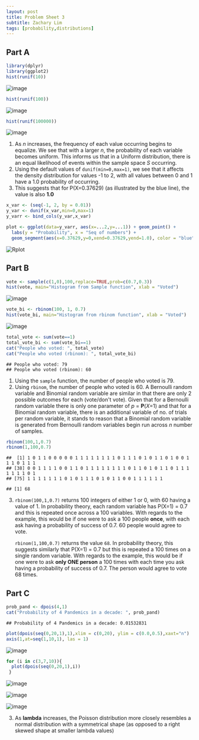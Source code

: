 ```yaml
---
layout: post
title: Problem Sheet 3
subtitle: Zachary Lim
tags: [probability,distributions]
---
```


## Part A

```R
library(dplyr)
library(ggplot2)
hist(runif(10))
```
![image](https://user-images.githubusercontent.com/68678549/97771235-e90d0400-1b75-11eb-8892-3977083eb433.png)

```R
hist(runif(100))
```
![image](https://user-images.githubusercontent.com/68678549/97771236-eb6f5e00-1b75-11eb-8621-f59bbe117d75.png)

```R
hist(runif(100000))
```
![image](https://user-images.githubusercontent.com/68678549/97771267-1b1e6600-1b76-11eb-9478-cd0969a2f474.png)

1. As _n_ increases, the frequency of each value occurring begins to equalize. We see that with a larger *n*, the probability of each variable becomes uniform. This informs us that in a Uniform distribution, there is an equal likelihood of events within the sample space *S* occurring.
2. Using the default values of `dunif(min=0,max=1)`, we see that it affects the density distribution for values -1 to 2, with all values between 0 and 1 have a 1.0 probability of occurring. 
3. This suggests that for P(X=0.37629) (as illustrated by the blue line), the value is also **1.0**

```R
x_var <- (seq(-1, 2, by = 0.01))
y_var <- dunif(x_var,min=0,max=1)
y_varr <- bind_cols(y_var,x_var)

plot <- ggplot(data=y_varr, aes(x=...2,y=...1)) + geom_point() + 
  labs(y = "Probability", x = "Seq of numbers") + 
  geom_segment(aes(x=0.37629,y=0,xend=0.37629,yend=1.0), color = "blue", size=1.5)
```
![Rplot](https://user-images.githubusercontent.com/68678549/97771330-a992e780-1b76-11eb-8aca-086754092bf5.png)


## Part B

```R
vote <- sample(c(1,0),100,replace=TRUE,prob=c(0.7,0.3))
hist(vote, main="Histogram from Sample function", xlab = "Voted")
```

![image](https://user-images.githubusercontent.com/68678549/97771268-1ce82980-1b76-11eb-82dc-cf11992289b5.png)

```R
vote_bi <- rbinom(100, 1, 0.7)
hist(vote_bi, main="Histogram from rbinom function", xlab = "Voted")
```

![image](https://user-images.githubusercontent.com/68678549/97771269-1eb1ed00-1b76-11eb-8093-05676cbab57a.png)

```R
total_vote <- sum(vote==1)
total_vote_bi <- sum(vote_bi==1)
cat("People who voted: ", total_vote)
cat("People who voted (rbinom): ", total_vote_bi)
```

```
## People who voted: 79
## People who voted (rbinom): 60
```
1. Using the `sample` function, the number of people who voted is 79. 
2. Using `rbinom`, the number of people who voted is 60. A Bernoulli random variable and Binomial random variable are similar in that there are only 2 possible outcomes for each (vote/don't vote). Given that for a Bernoulli random variable there is only one parameter of *p* = **P**(*X*=1) and that for a Binomial random variable, there is an additional variable of no. of trials per random variable, it stands to reason that a Binomial random variable is generated from Bernoulli random variables begin run across *n* number of samples. 

```R 
rbinom(100,1,0.7)
rbinom(1,100,0.7)
```

``` 
##  [1] 1 0 1 1 0 0 0 0 0 1 1 1 1 1 1 1 1 0 1 1 1 0 1 0 1 1 0 1 0 0 1 1 1 0 1 1 1
## [38] 0 0 1 1 1 1 0 0 1 1 0 1 1 1 1 1 1 1 1 0 1 1 0 1 0 1 1 0 1 1 1 1 1 1 1 0 1
## [75] 1 1 1 1 1 1 1 0 1 0 1 1 1 0 1 0 1 1 0 0 1 1 1 1 1 1

## [1] 68
```
3. `rbinom(100,1,0.7)` returns 100 integers of either 1 or 0, with 60 having a value of 1. In probability theory, each random variable has P(X=1) = 0.7 and this is repeated once across a 100 variables. With regards to the example, this would be if one were to ask a 100 people **once**, with each ask having a probability of success of 0.7. 60 people would agree to vote. 

   `rbinom(1,100,0.7)` returns the value `68`. In probability theory, this suggests similarly that P(X=1) = 0.7 but this is repeated a 100 times on a single random variable. With regards to the example, this would be if one were to ask **only ONE person** a 100 times with each time you ask having a probability of success of 0.7. The person would agree to vote 68 times. 

## Part C

```R
prob_pand <- dpois(4,1)
cat("Probability of 4 Pandemics in a decade: ", prob_pand)
```

```
## Probability of 4 Pandemics in a decade: 0.01532831
```

```R
plot(dpois(seq(0,20,1),1),xlim = c(0,20), ylim = c(0.0,0.5),xaxt="n")
axis(1,at=seq(1,10,1), las = 1)
```
![image](https://user-images.githubusercontent.com/68678549/97772108-bb788880-1b7e-11eb-84a0-1db75c1683db.png)

```R
for (i in c(3,7,10)){
  plot(dpois(seq(0,20,1),i))
 }
```

![image](https://user-images.githubusercontent.com/68678549/97771274-2376a100-1b76-11eb-95b9-5de4199b0d8b.png)

![image](https://user-images.githubusercontent.com/68678549/97771276-25406480-1b76-11eb-86eb-939834c84463.png)

![image](https://user-images.githubusercontent.com/68678549/97771277-27a2be80-1b76-11eb-9a5a-da6b7076b1f6.png)

3. As **lambda** increases, the Poisson distribution more closely resembles a normal distribution with a symmetrical shape (as opposed to a right skewed shape at smaller lambda values)



